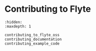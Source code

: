 # Contributing to Flyte

```{toctree}
:hidden:
:maxdepth: 1

contributing_to_flyte_oss
contributing_documentation
contributing_example_code
```